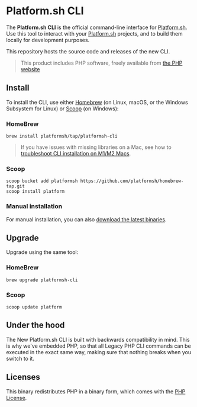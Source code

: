 # Platform.sh CLI

The **Platform.sh CLI** is the official command-line interface for [Platform.sh](https://platform.sh). Use this tool to interact with your [Platform.sh](https://platform.sh) projects, and to build them locally for development purposes.

This repository hosts the source code and releases of the new CLI.

> This product includes PHP software, freely available from [the PHP website](https://www.php.net/software)

## Install

To install the CLI, use either [Homebrew](https://brew.sh/) (on Linux, macOS, or the Windows Subsystem for Linux) or [Scoop](https://scoop.sh/) (on Windows):

### HomeBrew

```console
brew install platformsh/tap/platformsh-cli
```

> If you have issues with missing libraries on a Mac, see how to [troubleshoot CLI installation on M1/M2 Macs]([url](https://community.platform.sh/t/troubleshoot-cli-installation-on-m1-macs/1202)).

### Scoop

```console
scoop bucket add platformsh https://github.com/platformsh/homebrew-tap.git
scoop install platform
```

### Manual installation

For manual installation, you can also [download the latest binaries](https://github.com/platformsh/cli/releases/latest).

## Upgrade

Upgrade using the same tool:

### HomeBrew

```console
brew upgrade platformsh-cli
```

### Scoop

```console
scoop update platform
```

## Under the hood

The New Platform.sh CLI is built with backwards compatibility in mind. This is why we've embedded PHP, so that all Legacy PHP CLI commands can be executed in the exact same way, making sure that nothing breaks when you switch to it.

## Licenses

This binary redistributes PHP in a binary form, which comes with the [PHP License](https://www.php.net/license/3_01.txt).

